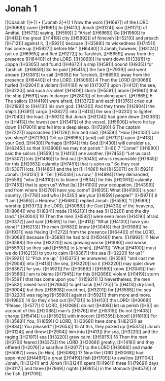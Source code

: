# Jonah 1
[[Obadiah 1|←]] • [[Jonah 2|→]]
1 Now the word [[H1697]] of the LORD [[H3068]] came [[H1961]] to [[H413]] Jonah [[H3124]] son [[H1121]] of Amittai, [[H573]] saying, [[H559]] 
2 “Arise! [[H6965]] Go [[H1980]] to [[H413]] the great [[H1419]] city [[H5892]] of Nineveh [[H5210]] and preach [[H7121]] against it, [[H5921]] because [[H3588]] its wickedness [[H7451]] has come up [[H5927]] before Me.” [[H6440]] 
3 Jonah, however, [[H3124]] got up [[H6965]] and fled [[H1272]] to Tarshish, [[H8659]] away from the presence [[H6440]] of the LORD. [[H3068]] He went down [[H3381]] to Joppa [[H3305]] and found [[H4672]] a ship [[H591]] bound [[H935]] for Tarshish. [[H8659]] So he paid [[H5414]] the fare [[H7939]] and went aboard [[H3381]] to sail [[H935]] for Tarshish, [[H8659]] away from the presence [[H6440]] of the LORD. [[H3068]] 
4 Then the LORD [[H3068]] hurled [[H2904]] a violent [[H1419]] wind [[H7307]] upon [[H413]] the sea, [[H3220]] and such a violent [[H1419]] storm [[H5591]] arose [[H1961]] that the ship [[H591]] was in danger [[H2803]] of breaking apart. [[H7665]] 
5 The sailors [[H4419]] were afraid, [[H3372]] and each [[H376]] cried out [[H2199]] to [[H413]] his own god. [[H430]] And they threw [[H2904]] the ship’s [[H591]] cargo [[H3627]] into [[H413]] the sea [[H3220]] to lighten [[H7043]] the load. [[H5921]] But Jonah [[H3124]] had gone down [[H3381]] to [[H413]] the lowest part [[H3411]] of the vessel, [[H5600]] where he lay down [[H7901]] and fell into a deep sleep. [[H7290]] 
6 The captain [[H7227]] approached [[H7126]] him and said, [[H559]] “How [[H4100]] can you  sleep? [[H7290]] Get up [[H6965]] [and] call [[H7121]] upon [[H413]] your God. [[H430]] Perhaps [[H194]] this God [[H430]] will consider us, [[H6245]] so that [[H3808]] we may not perish.” [[H6]] 
7 “Come!” [[H1980]] said the sailors [[H559]] to [[H413]] one another. [[H7453]] “Let us cast [[H5307]] lots [[H1486]] to find out [[H3045]] who is responsible [[H7945]] for this [[H2063]] calamity [[H7451]] that is upon us.”  So they cast [[H5307]] lots, [[H1486]] and the lot [[H1486]] fell [[H5307]] on [[H5921]] Jonah. [[H3124]] 
8 “Tell [[H5046]] us  now,” [[H4994]] they demanded, [[H559]] “who [[H4310]] is to blame [[H834]] for this [[H2063]] calamity [[H7451]] that is upon us?  What [is] [[H4100]] your occupation, [[H4399]] and from where [[H370]] have you come? [[H935]] What [[H4100]] is your country, [[H776]] and who [[H335]] are your [[H859]] people?” [[H5971]] 
9 “I am [[H595]] a Hebrew,” [[H5680]] replied Jonah. [[H559]] “I [[H589]] worship [[H3373]] the LORD, [[H3068]] the God [[H430]] of the heavens, [[H8064]] who [[H834]] made [[H6213]] the sea [[H3220]] and the dry land.” [[H3004]] 
10 Then the men [[H582]] were even more [[H1419]] afraid [[H3372]] and said [[H559]] to him, [[H413]] “What [[H4100]] have you done?” [[H6213]] The men [[H582]] knew [[H3045]] that [[H3588]] he [[H1931]] was fleeing [[H1272]] from the presence [[H6440]] of the LORD, [[H3069]] because [[H3588]] he had told [[H5046]] them. [[H1992]] 
11 Now [[H3588]] the sea [[H3220]] was growing worse [[H1980]] and worse, [[H5590]] so they said [[H559]] to [Jonah], [[H413]] “What [[H4100]] must we do [[H6213]] to you  to calm [[H8367]] this sea [[H3220]] for us?” [[H5921]] 
12 “Pick me up,” [[H5375]] he answered, [[H559]] “and cast me [[H2904]] into [[H413]] the sea, [[H3220]] so it [[H3220]] may quiet down [[H8367]] for you. [[H5921]] For [[H3588]] I [[H589]] know [[H3045]] that [[H3588]] I am to blame [[H7945]] for this [[H2088]] violent [[H1419]] storm [[H5591]] that has come upon you.” [[H5921]] 
13 Nevertheless, the men [[H582]] rowed hard [[H2864]] to get back [[H7725]] to [[H413]] dry land, [[H3004]] but they [[H3808]] could not, [[H3201]] for [[H3588]] the sea [[H3220]] was raging [[H5590]] against [[H5921]] them more and more. [[H1980]] 
14 So they cried out [[H7121]] to [[H413]] the LORD: [[H3068]] “Please, [[H577]] O LORD, [[H3068]] do not [[H408]] let us perish [[H6]] on account of this [[H2088]] man's [[H376]] life! [[H5315]] Do not [[H408]] charge [[H5414]] us [[H5921]] with innocent [[H5355]] blood! [[H1818]] For [[H3588]] You, [[H859]] O LORD, [[H3068]] have done [[H6213]] as [[H834]] You pleased.” [[H2654]] 
15 At this, they picked up [[H5375]] Jonah [[H3124]] and threw [[H2904]] him into [[H413]] the sea, [[H3220]] and the raging [[H2197]] sea [[H3220]] grew calm. [[H5975]] 
16 Then the men [[H376]] feared [[H3372]] the LORD [[H3068]] greatly, [[H1419]] and they offered [[H2076]] a sacrifice [[H2077]] to the LORD [[H3068]] and made [[H5087]] vows [to Him]. [[H5088]] 
17 Now the LORD [[H3068]] had appointed [[H4487]] a great [[H1419]] fish [[H1709]] to swallow [[H1104]] Jonah, [[H3124]] and Jonah [[H3124]] spent [[H1961]] three [[H7969]] days [[H3117]] and three [[H7969]] nights [[H3915]] in the stomach [[H4578]] of the fish. [[H1709]] 
